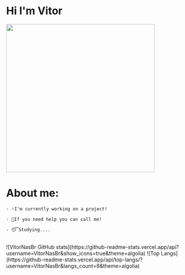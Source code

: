 # Hi I'm Vitor

<img src="https://discord.c99.nl/widget/theme-3/396468587398823938.png" style="width: 25rem;">  


# About me:

```
- 💦I'm currently working on a project!
 
- 👊If you need help you can call me!
 
- 😴Studying....
```
<br/>

<div>
![VitorNasBr GitHub stats](https://github-readme-stats.vercel.app/api?username=VitorNasBr&show_icons=true&theme=algolia) 
![Top Langs](https://github-readme-stats.vercel.app/api/top-langs/?username=VitorNasBr&langs_count=8&theme=algolia)
</div>
      




